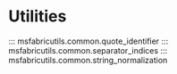 # Utilities

::: msfabricutils.common.quote_identifier
::: msfabricutils.common.separator_indices
::: msfabricutils.common.string_normalization